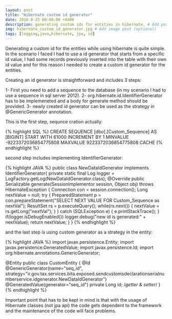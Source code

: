 ```yaml
---
layout: post
title: "Hibernate custom id generator"
date: 2016-8-25 00:00:00 +0400
description: generating custom ids for entities in hibernate. # Add post description (optional)
img: hibernate_custom_id_generator.jpg # Add image post (optional)
tags: [logging,java,hibernate, jpa, id]
---
```


Generating a custom id for the entities while using hibernate is quite simple. 
In the scenario I faced I had to use a id generator that starts from a specific id value, I had some records previously inserted into the table with their own id value and for this reason I needed to create a custom id generator for the entities.

Creating an id generator is straightforward and includes 3 steps:

1- First you need to add a sequence to the database (in my scenario I had to use a sequence in sql server 2012).
2- org.hibernate.id.IdentifierGenerator has to be implemeneted and a body for generate method should be provided.
3- newly created id generator can be used as the strategy in @GenericGenerator annotation.

This is the first step, sequnce cration actually:

{% highlight SQL %}
CREATE SEQUENCE [dbo].[Custom_Sequence]
AS [BIGINT]
START WITH 61000
INCREMENT BY 1
MINVALUE -9223372036854775808
MAXVALUE 9223372036854775808
CACHE
{% endhighlight %}

second step includes implementing IdentifierGenerator:

{% highlight JAVA %}
public class NewDataIdGenerator implements IdentifierGenerator{
	private static final Log logger = LogFactory.getLog(NewDataIdGenerator.class);
	@Override
	public Serializable generate(SessionImplementor session, Object obj) throws HibernateException {
		Connection con = session.connection();
		Long nextValue = null;
		try {
			PreparedStatement p = con.prepareStatement("SELECT NEXT VALUE FOR Custom_Sequence as nextVal");
			ResultSet rs = p.executeQuery();
			while(rs.next()) {
				nextValue = rs.getLong("nextVal");
			}
		} catch (SQLException e) {
			e.printStackTrace();
		}
		if(logger.isDebugEnabled()) logger.debug("new id is generated:" + nextValue);
		return nextValue;
	}
}
{% endhighlight %}

and the last step is using custom generator as a strategy in the entity:

{% highlight JAVA %}
import javax.persistence.Entity;
import javax.persistence.GeneratedValue;
import javax.persistence.Id;
import org.hibernate.annotations.GenericGenerator;

@Entity
public class CustomEntity {
	@Id
	@GenericGenerator(name="seq_id", strategy="ir.gov.tax.services.bita.exposed.sendcustomsdeclarationserialnumberservice.idgenerator.NewDataIdGenerator")
	@GeneratedValue(generator="seq_id")
	private Long id;
	/*getter & setter*/
}
{% endhighlight %}


Important point that has to be kept in mind is that with the usage of Hibernate classes (not jpa api) the code gets dependent to the framework and the maintenance of the code will face problems.